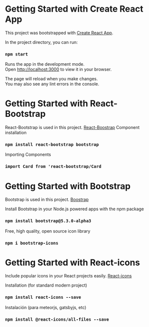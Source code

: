 # Getting Started with Create React App

This project was bootstrapped with [Create React App](https://github.com/facebook/create-react-app).

In the project directory, you can run:

### `npm start`

Runs the app in the development mode.\
Open [http://localhost:3000](http://localhost:3000) to view it in your browser.

The page will reload when you make changes.\
You may also see any lint errors in the console.

# Getting Started with React-Bootstrap

React-Bootstrap is used in this project. [React-Boostrap](https://react-bootstrap.github.io/)
Component installation

### `npm install react-bootstrap bootstrap`

Importing Components

### `import Card from 'react-bootstrap/Card`

# Getting Started with Bootstrap

Bootstrap is used in this project. [Boostrap](https://getbootstrap.com/)

Install Bootstrap in your Node.js powered apps with the npm package

### `npm install bootstrap@5.3.0-alpha3`

Free, high quality, open source icon library

### `npm i bootstrap-icons`

# Getting Started with React-icons

Include popular icons in your React projects easily. [React-icons](https://react-icons.github.io/react-icons)

Installation (for standard modern project)

### `npm install react-icons --save`

Instalación (para meteorjs, gatsbyjs, etc)

### `npm install @react-icons/all-files --save `
